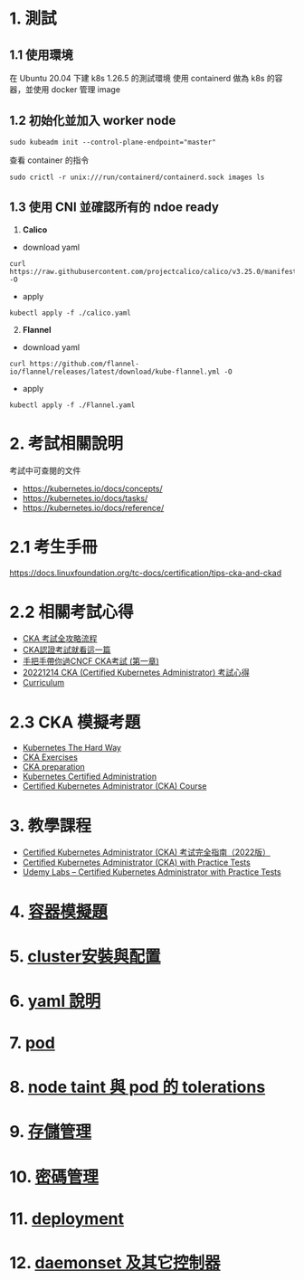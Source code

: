 # 1. 測試

## 1.1 使用環境
在 Ubuntu 20.04 下建 k8s 1.26.5 的測試環境 
使用 containerd 做為 k8s 的容器，並使用 docker 管理 image

## 1.2 初始化並加入 worker node
```shell
sudo kubeadm init --control-plane-endpoint="master"
```

查看 container 的指令
```shell
sudo crictl -r unix:///run/containerd/containerd.sock images ls
```


## 1.3 使用 CNI 並確認所有的 ndoe ready

1. **Calico**
* download yaml
```
curl https://raw.githubusercontent.com/projectcalico/calico/v3.25.0/manifests/calico.yaml -O
```
* apply
```
kubectl apply -f ./calico.yaml
```

2. **Flannel**
* download yaml
```
curl https://github.com/flannel-io/flannel/releases/latest/download/kube-flannel.yml -O
```
* apply
```
kubectl apply -f ./Flannel.yaml
```

# 2. 考試相關說明

考試中可查閱的文件
* https://kubernetes.io/docs/concepts/
* https://kubernetes.io/docs/tasks/
* https://kubernetes.io/docs/reference/

# 2.1 考生手冊
https://docs.linuxfoundation.org/tc-docs/certification/tips-cka-and-ckad

# 2.2 相關考試心得

* [CKA 考試全攻略流程](https://medium.com/@app0/cka-%E8%80%83%E8%A9%A6%E5%85%A8%E6%94%BB%E7%95%A5%E6%B5%81%E7%A8%8B-3a28d1b73eea)
* [CKA認證考試就看這一篇](https://blog.csdn.net/mianbaojiayou/article/details/122449874)
* [手把手帶你過CNCF CKA考試 (第一章)](./handTohandCKA_first.md)
* [20221214 CKA (Certified Kubernetes Administrator) 考試心得](https://ithelp.ithome.com.tw/articles/10310401)
* [Curriculum](https://github.com/cncf/curriculum/tree/master)

# 2.3 CKA 模擬考題

* [Kubernetes The Hard Way](https://github.com/kelseyhightower/kubernetes-the-hard-way)
* [CKA Exercises](https://github.com/chadmcrowell/CKA-Exercises/blob/main/README.md)
* [CKA preparation](https://github.com/alijahnas/CKA-practice-exercises/tree/CKA-v1.23)
* [Kubernetes Certified Administration](https://github.com/walidshaari/Kubernetes-Certified-Administrator)
* [Certified Kubernetes Administrator (CKA) Course](https://github.com/kodekloudhub/certified-kubernetes-administrator-course)

# 3. 教學課程

* [Certified Kubernetes Administrator (CKA) 考试完全指南（2022版）](https://www.udemy.com/course/k8s-chinese/)
* [Certified Kubernetes Administrator (CKA) with Practice Tests](https://www.udemy.com/course/certified-kubernetes-administrator-with-practice-tests/)
* [Udemy Labs – Certified Kubernetes Administrator with Practice Tests](https://kodekloud.com/courses/labs-certified-kubernetes-administrator-with-practice-tests/?utm_source=udemy&utm_medium=labs&utm_campaign=kubernetes)


# 4. [容器模擬題](./container_test.md)
# 5. [cluster安裝與配置](./cluster_deployAndConfig.md)
# 6. [yaml 說明](./yaml.md)
# 7. [pod](./pod.md)
# 8. [node taint 與 pod 的 tolerations](./taint_and_tolerations.md)
# 9. [存儲管理](./storage.md)
# 10. [密碼管理](./security.md)
# 11. [deployment](./deployment.md)
# 12. [daemonset 及其它控制器](./daemontsetAndController.md)